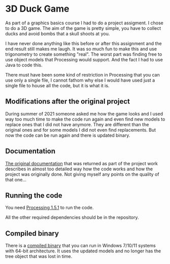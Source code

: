 # 3D Duck Game

As part of a graphics basics course I had to do a project assigment. I chose
to do a 3D game. The aim of the game is pretty simple, you have to collect
ducks and avoid bombs that a skull shoots at you.

I have never done anything like this before or after this assignment and the 
end result still makes me laugh. It was so much fun to make this and use 
trigonometry to create something "real". The worst part was finding free to 
use object models that Processing would support. And the fact I had to use 
Java to code this.

There must have been some kind of restriction in Processing that you can use
only a single file, I cannot fathom why else I would have used just a single
file to house all the code, but it is what it is.

## Modifications after the original project

During summer of 2021 someone asked me how the game looks and I used way too
much time to make the code run again and even find new models to replace ones
that I did not have anymore. They are different than the original ones and for
some models I did not even find replacements. But now the code can be run
again and there is updated binary.

## Documentation

[The original documentation](/documentation.txt) that was returned as part of
the project work describes in almost too detailed way how the code works and
how the project was originally done. Not giving myself any points on the
quality of that one...

## Running the code

You need [Processing
1.5.1](https://www.npackd.org/p/org.processing.Processing/1.5.1) to run the
code.

All the other required dependencies should be in the repository.

## Compiled binary

There is a [compiled binary](/game_executable_binary_windows_x64.zip) that you
can run in Windows 7/10/11 systems with 64-bit architecture. It uses the
updated models and no longer has the tree object that was lost in time.
